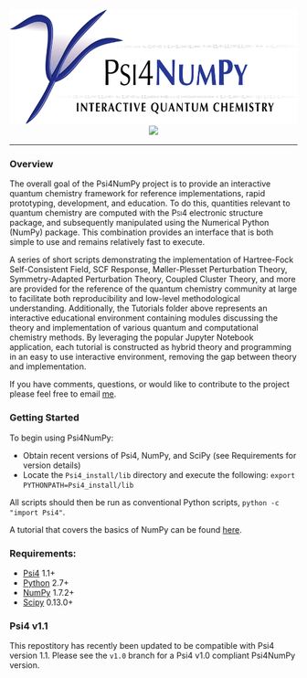 <p align="center">
<br>
<img src="media/psi4banner_numpy_interactive.png" alt="Psi4NumPy banner logo" height=200> <br>
<a href="https://zenodo.org/badge/latestdoi/22622192"> <img src="https://zenodo.org/badge/22622192.svg" /></a>
<br>
</p>

---

### Overview

The overall goal of the Psi4NumPy project is to provide an interactive quantum chemistry
framework for reference implementations, rapid prototyping, development, and education.
To do this, quantities relevant to quantum chemistry are computed with the
<span style="font-variant:small-caps;"> Psi4 </span> electronic structure package, and subsequently manipulated 
using the Numerical Python (NumPy) package.  This combination
provides an interface that is both simple to use and remains relatively fast
to execute. 

A series of short scripts demonstrating the implementation of Hartree-Fock Self-Consistent 
Field, SCF Response, Møller-Plesset Perturbation Theory, Symmetry-Adapted Perturbation Theory, 
Coupled Cluster Theory, and more are provided for the reference of the quantum chemistry
community at large to facilitate both reproducibility and low-level methodological understanding.
Additionally, the Tutorials folder above represents an interactive educational
environment containing modules discussing the theory and implementation of various
quantum and computational chemistry methods.  By leveraging the popular Jupyter Notebook
application, each tutorial is constructed as hybrid theory and programming in an easy to use
interactive environment, removing the gap between theory and implementation.

If you have comments, questions, or would like to contribute to the project
please feel free to email [me](mailto:dgasmith@gatech.edu).

### Getting Started
To begin using Psi4NumPy:
- Obtain recent versions of Psi4, NumPy, and SciPy (see Requirements for version details)
- Locate the `Psi4_install/lib` directory and execute the following: ```export PYTHONPATH=Psi4_install/lib```

All scripts should then be run as conventional Python scripts, ```python -c "import Psi4"```.

A tutorial that covers the basics of NumPy can be found
[here](http://wiki.scipy.org/Tentative_NumPy_Tutorial).

### Requirements:

- [Psi4](https://github.com/Psi4/Psi4) 1.1+
- [Python](python.org) 2.7+
 - [NumPy](scipy.org) 1.7.2+
 - [Scipy](numpy.scipy.org) 0.13.0+

### Psi4 v1.1
This repostitory has recently been updated to be compatible with Psi4 version 1.1.
Please see the `v1.0` branch for a Psi4 v1.0 compliant Psi4NumPy version. 
